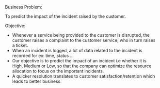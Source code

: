 Business Problem:

To predict the impact of the incident raised by the customer.

Objective:

- Whenever a service being provided to the customer is disrupted, the customer raises a complaint to the customer service; who in turn raises a ticket. 
- When an incident is logged, a lot of data related to the incident is recorded for ex: time, status …
- Our objective is to predict the impact of an incident i.e whether it is High, Medium or Low, so that the company can optimize the resource allocation 
  to focus on the important incidents.
- A quicker resolution translates to customer satisfaction/retention which leads to better business.
